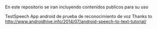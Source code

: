 En este repositorio se iran incluyendo contenidos publicos para su uso


TestSpeech
App android de prueba de reconocimiento de voz
Thanks to http://www.androidhive.info/2014/07/android-speech-to-text-tutorial/
